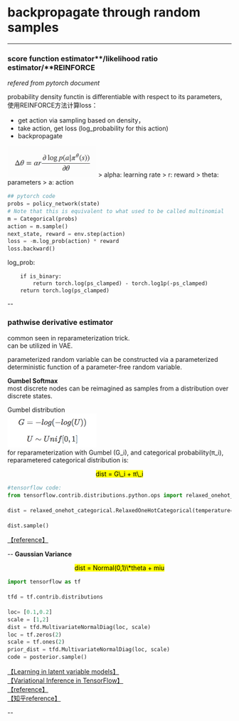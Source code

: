# backpropagate through random samples

---
### score function estimator**/**likelihood ratio estimator**/**REINFORCE  
*refered from pytorch document*

probability density functin is differentiable with respect to its parameters,  
使用REINFORCE方法计算loss：   

+ get action via sampling based on density， 
+ take action, get loss (log_probability for this action)
+ backpropagate 

<img src="reinforce.png" alt="reinforce" width="200"/>  
> alpha: learning  rate  
> r: reward  
> theta: parameters   
> a: action

```python
## pytorch code
probs = policy_network(state)
# Note that this is equivalent to what used to be called multinomial
m = Categorical(probs)
action = m.sample()
next_state, reward = env.step(action)
loss = -m.log_prob(action) * reward
loss.backward()
```

log_prob: 

```  
    if is_binary:
        return torch.log(ps_clamped) - torch.log1p(-ps_clamped)
    return torch.log(ps_clamped)
```
--
### pathwise derivative estimator
common seen in reparameterization trick.  
can be utilized in VAE.    

parameterized random variable can be constructed via a parameterized deterministic function of a parameter-free random variable.

**Gumbel Softmax**  
most discrete nodes can be reimagined as samples from a distribution over discrete states.

Gumbel distribution  
<img src="gumbel_distribution.png" alt="reinforce" width="200"/>  
for reparameterization with Gumbel (G\_i), and categorical probability(π\_i), reparametered categorical distribution is:  
<center><mark>dist = G\_i + π\_i</mark> </center> 

```python
#tensorflow code:
from tensorflow.contrib.distributions.python.ops import relaxed_onehot_categorical

dist = relaxed_onehot_categorical.RelaxedOneHotCategorical(temperature=10.0,probs=[0.75,0.25])

dist.sample()
```
[【reference】](https://uoguelph-mlrg.github.io/spaceNet_overview2/)

--
**Gaussian Variance**  

<center><mark>dist = Normal(0,1)\*theta + miu </mark></center>

```python
import tensorflow as tf

tfd = tf.contrib.distributions

loc= [0.1,0.2]
scale = [1,2]
dist = tfd.MultivariateNormalDiag(loc, scale)
loc = tf.zeros(2)
scale = tf.ones(2)
prior_dist = tfd.MultivariateNormalDiag(loc, scale)
code = posterior.sample()
```
[【Learning in latent variable models】](https://ermongroup.github.io/cs228-notes/learning/latent/)  
[【Variational Inference in TensorFlow】](https://danijar.com/materials/variational-inference-in-tensorflow.pdf)  
[【reference】](https://wiseodd.github.io/techblog/2016/12/10/variational-autoencoder/)  
[【知乎reference】](https://zhuanlan.zhihu.com/p/22464764)

--
